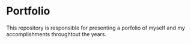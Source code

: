 # Portfolio
 This repository is responsible for presenting a porfolio of myself and my accomplishments throughtout the years.
